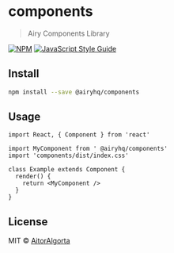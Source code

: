# components

> Airy Components Library

[![NPM](https://img.shields.io/npm/v/components.svg)](https://www.npmjs.com/package/components) [![JavaScript Style Guide](https://img.shields.io/badge/code_style-standard-brightgreen.svg)](https://standardjs.com)

## Install

```bash
npm install --save @airyhq/components
```

## Usage

```tsx
import React, { Component } from 'react'

import MyComponent from ' @airyhq/components'
import 'components/dist/index.css'

class Example extends Component {
  render() {
    return <MyComponent />
  }
}
```

## License

MIT © [AitorAlgorta](https://github.com/AitorAlgorta)
